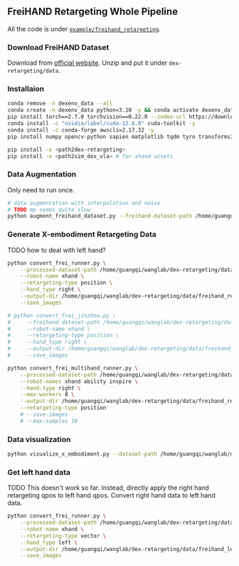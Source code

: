 ## FreiHAND Retargeting Whole Pipeline
All the code is under [`example/freihand_retargeting`](../example/freihand_retargeting/).

### Download FreiHAND Dataset
Download from [official website](https://lmb.informatik.uni-freiburg.de/resources/datasets/FreihandDataset.en.html). Unzip and put it under `dex-retargeting/data`.

### Installaion
```bash
conda remove -n dexenv_data --all
conda create -n dexenv_data python=3.10 -y && conda activate dexenv_data
pip install torch==2.7.0 torchvision==0.22.0 --index-url https://download.pytorch.org/whl/cu128
conda install -c "nvidia/label/cuda-12.8.0" cuda-toolkit -y
conda install -c conda-forge awscli=2.17.32 -y
pip install numpy opencv-python sapien matplotlib tqdm tyro transforms3d ipdb cython robot_descriptions yourdfpy viser sapien

pip install -e <path2dex-retargeting>
pip install -e <path2sim_dex_vla> # for xhand assets
```

### Data Augmentation
Only need to run once.
```bash
# data augmentation with interpolation and noise
# TODO mp seems quite slow
python augment_freihand_dataset.py --freihand-dataset-path /home/guangqi/wanglab/dex-retargeting/data/freihand --seed 42 --augmentation_factor 5 --output_dir /home/guangqi/wanglab/dex-retargeting/data/freihand_processed --num_workers 8 --no-use-multiprocessing
```

### Generate X-embodiment Retargeting Data
TODO how to deal with left hand?
```bash
python convert_frei_runner.py \
    --processed-dataset-path /home/guangqi/wanglab/dex-retargeting/data/freihand_processed/processed_freihand_dataset.pkl \
    --robot-name xhand \
    --retargeting-type position \
    --hand_type right \
    --output-dir /home/guangqi/wanglab/dex-retargeting/data/freihand_retargeting \
    --save_images

# python convert_frei_jinzhou.py \
#     --freihand-dataset-path /home/guangqi/wanglab/dex-retargeting/data/freihand \
#     --robot-name xhand \
#     --retargeting-type position \
#     --hand_type right \
#     --output-dir /home/guangqi/wanglab/dex-retargeting/data/freihand_retargeting \
#     --save_images

python convert_frei_multihand_runner.py \
    --processed-dataset-path /home/guangqi/wanglab/dex-retargeting/data/freihand_processed/processed_freihand_dataset.pkl \
    --robot-names xhand ability inspire \
    --hand-type right \
    --max-workers 8 \
    --output-dir /home/guangqi/wanglab/dex-retargeting/data/freihand_retargeting \
    --retargeting-type position
    # --save-images
    # --max-samples 10
```

### Data visualization
```bash
python visualize_x_embodiment.py --dataset-path /home/guangqi/wanglab/dex-retargeting/data/freihand_retargeting --hands xhand ability inspire
```

### Get left hand data
TODO This doesn't work so far. Instead, directly apply the right hand retargeting qpos to left hand qpos.
Convert right hand data to left hand data.
```bash
python convert_frei_runner.py \
    --processed-dataset-path /home/guangqi/wanglab/dex-retargeting/data/freihand_processed/processed_freihand_dataset.pkl \
    --robot-name xhand \
    --retargeting-type vector \
    --hand_type left \
    --output-dir /home/guangqi/wanglab/dex-retargeting/data/freihand_left_retargeting \
    --save_images
```
